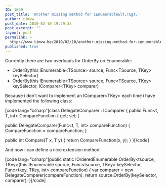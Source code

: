 ```yaml
---
ID: 1669
post_title: 'Another missing method for IEnumerable&lt;T&gt;'
author: timvw
post_date: 2010-02-10 19:29:33
post_excerpt: ""
layout: post
permalink: >
  http://www.timvw.be/2010/02/10/another-missing-method-for-ienumerablet/
published: true
---
```

<p>Currently there are two overloads for OrderBy on Enumerable:</p>

<ul>
<li>OrderBy(this IEnumerable&lt;TSource&gt; source, Func&lt;TSource, TKey&gt; keySelector)</li>
<li>OrderBy(this IEnumerable&lt;TSource&gt; source, Func&lt;TSource, TKey&gt; keySelector, IComparer&lt;TKey&gt; comparer)</li>
</ul>

<p>Because i don't want to implement an IComparer&lt;TKey&gt; each time i have implemented the following class:</p>

[code lang="csharp"]class DelegateComparer<t> : IComparer<t>
{
 public Func<t, T, int> CompareFunction { get; set; }

 public DelegateComparer(Func<t, T, int> compareFunction)
 {
  CompareFunction = compareFunction;
 }

 public int Compare(T x, T y)
 {
  return CompareFunction(x, y);
 }
}[/code]

<p>And now i can define a nice extension method:</p>

[code lang="csharp"]public static IOrderedEnumerable<tsource> OrderBy<tsource, TKey>(this IEnumerable<tsource> source, Func<tsource, TKey> keySelector, Func<tkey, TKey, int> compareFunction)
{
 var comparer = new DelegateComparer<tkey>(compareFunction);
 return source.OrderBy(keySelector, comparer);
}[/code]